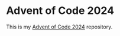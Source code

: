 # Advent of Code 2024

This is my [Advent of Code 2024](https://adventofcode.com/2024) repository. 
